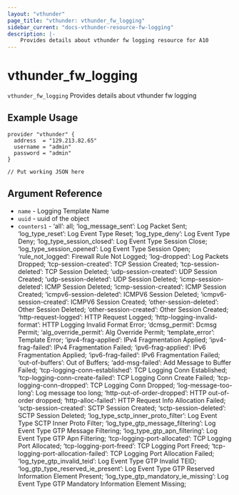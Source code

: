```yaml
---
layout: "vthunder"
page_title: "vthunder: vthunder_fw_logging"
sidebar_current: "docs-vthunder-resource-fw-logging"
description: |-
	Provides details about vthunder fw logging resource for A10
---
```


# vthunder\_fw\_logging

`vthunder_fw_logging` Provides details about vthunder fw logging
## Example Usage


```hcl
provider "vthunder" {
  address  = "129.213.82.65"
  username = "admin"
  password = "admin"
}

// Put working JSON here
```

## Argument Reference

* `name` - Logging Template Name
* `uuid` - uuid of the object
* `counters1` - ‘all’: all; ‘log_message_sent’: Log Packet Sent; ‘log_type_reset’: Log Event Type Reset; ‘log_type_deny’: Log Event Type Deny; ‘log_type_session_closed’: Log Event Type Session Close; ‘log_type_session_opened’: Log Event Type Session Open; ‘rule_not_logged’: Firewall Rule Not Logged; ‘log-dropped’: Log Packets Dropped; ‘tcp-session-created’: TCP Session Created; ‘tcp-session-deleted’: TCP Session Deleted; ‘udp-session-created’: UDP Session Created; ‘udp-session-deleted’: UDP Session Deleted; ‘icmp-session-deleted’: ICMP Session Deleted; ‘icmp-session-created’: ICMP Session Created; ‘icmpv6-session-deleted’: ICMPV6 Session Deleted; ‘icmpv6-session-created’: ICMPV6 Session Created; ‘other-session-deleted’: Other Session Deleted; ‘other-session-created’: Other Session Created; ‘http-request-logged’: HTTP Request Logged; ‘http-logging-invalid-format’: HTTP Logging Invalid Format Error; ‘dcmsg_permit’: Dcmsg Permit; ‘alg_override_permit’: Alg Override Permit; ‘template_error’: Template Error; ‘ipv4-frag-applied’: IPv4 Fragmentation Applied; ‘ipv4-frag-failed’: IPv4 Fragmentation Failed; ‘ipv6-frag-applied’: IPv6 Fragmentation Applied; ‘ipv6-frag-failed’: IPv6 Fragmentation Failed; ‘out-of-buffers’: Out of Buffers; ‘add-msg-failed’: Add Message to Buffer Failed; ‘tcp-logging-conn-established’: TCP Logging Conn Established; ‘tcp-logging-conn-create-failed’: TCP Logging Conn Create Failed; ‘tcp-logging-conn-dropped’: TCP Logging Conn Dropped; ‘log-message-too-long’: Log message too long; ‘http-out-of-order-dropped’: HTTP out-of-order dropped; ‘http-alloc-failed’: HTTP Request Info Allocation Failed; ‘sctp-session-created’: SCTP Session Created; ‘sctp-session-deleted’: SCTP Session Deleted; ‘log_type_sctp_inner_proto_filter’: Log Event Type SCTP Inner Proto Filter; ‘log_type_gtp_message_filtering’: Log Event Type GTP Message Filtering; ‘log_type_gtp_apn_filtering’: Log Event Type GTP Apn Filtering; ‘tcp-logging-port-allocated’: TCP Logging Port Allocated; ‘tcp-logging-port-freed’: TCP Logging Port Freed; ‘tcp-logging-port-allocation-failed’: TCP Logging Port Allocation Failed; ‘log_type_gtp_invalid_teid’: Log Event Type GTP Invalid TEID; ‘log_gtp_type_reserved_ie_present’: Log Event Type GTP Reserved Information Element Present; ‘log_type_gtp_mandatory_ie_missing’: Log Event Type GTP Mandatory Information Element Missing;


